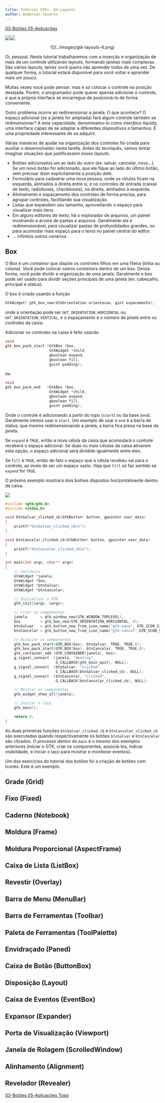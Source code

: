 ```yaml
---
title: Tutorial GTK+: 04-Layouts
author: Anderson Tavares
---
```


<div class="tutlinks">
  <span class="linkesquerdo"><a href=
    "2015-02-07-tut-gtk-03-botoes.html">03-Botões
  </a></span><span class="linkdireito"><a href=
    "2015-02-09-tut-gtk-05-aplicacoes.html">05-Aplicações
</a></span>
</div>

<span style="vertical-align:top;">![](../images/gtk-layouts-3.png)</span>![](../images/gtk-layouts-5.png)
<div style="text-align:center;">![](../images/gtk-layouts-4.png)</div>

Oi, pessoal. Neste tutorial trabalharemos com a inserção e organização de mais de um controle utilizando layouts, formando janelas mais complexas. São vários layouts, talvez você queira não aprender todos de uma vez. De qualquer forma, o tutorial estará disponível para você voltar e aprender mais um pouco.

Muitas vezes você pode pensar: mas é só colocar o controle na posição desejada. Porém, o programador pode querer apenas adicionar o controle, e que a própria interface se encarregue de posicioná-lo de forma conveniente.

Outro problema ocorre ao redimensionar a janela. O que acontece? O espaço adicional (se a janela for ampliada) fará algum controle também se redimensionar? A esta capacidade, denominamo-lo como *interface líquida*, uma interface capaz de se adaptar a diferentes dispositivos e tamanhos. É uma propriedade interessante de se adquirir.

Várias maneiras de ajudar na organização dos controles foi criada para auxiliar o desenvolvedor nesta tarefa. Antes do tecniquês, vamos tentar imaginar situações que justificassem esses layouts:

- Botões adicionados um ao lado do outro (ex: salvar, cancelar, novo...). Se um novo botão for adicionado, que ele fique ao lado do último botão, sem precisar dizer explicitamente a posição dele.
- Formulário para cadastrar uma nova pessoa, onde os rótulos ficam na esquerda, alinhados à direita entre si, e os controles de entrada (caixas de texto, radioboxes, checkboxes), na direita, alinhados à esquerda.
- Alinhamento e espaçamento dos controles de forma precisa, para agrupar controles, facilitando sua visualização.
- Listas que expandem seu tamanho, aproveitando o espaço para visualizar mais itens.
- Em alguns editores de texto, há o explorador de arquivos, um painel mostrando a árvore de pastas e arquivos. Geralmente ela é redimensionável, para visualizar pastas de profundidades grandes, ou para acomodar mais espaço para o texto no painel central do editor.
- ... infinitos outros cenários.

## Box

O Box é um *container* que dispõe os controles filhos em uma fileira (linha ou coluna). Você pode colocar outros *containers* dentro de um box. Dessa forma, você pode dividir a organização de uma janela. Geralmente o box pode ser usado para dividir seções principais de uma janela (ex: cabeçalho, principal e status).

O box é criado usando a função 

``` c
GtkWidget* gtk_box_new(GtkOrientation orientacao, gint espacamento);
```

onde a orientação pode ser `GKT_ORIENTATION_HORIZONTAL` ou `GKT_ORIENTATION_VERTICAL`, e o espaçamento é o número de pixels entre os controles da caixa.

Adicionar os controles na caixa é feito usando

``` c
void
gtk_box_pack_start (GtkBox *box,
                    GtkWidget *child,
                    gboolean expand,
                    gboolean fill,
                    guint padding);
```

ou

``` c
void
gtk_box_pack_end   (GtkBox *box,
                    GtkWidget *child,
                    gboolean expand,
                    gboolean fill,
                    guint padding);
```

Onde o controle é adicionando a partir do topo (`start`) ou da base (`end`). Geralmente iremos usar o `start`. Um exemplo de usar o `end` é a barra de status, que mesmo redimensionando a janela, a barra fica presa na base da janela.

Se `expand` é `TRUE`, então a nova célula da caixa que acomodará o controle receberá o espaço adicional. Se duas ou mais células da caixa ativarem esta opção, o espaço adicional será dividido igualmente entre eles.

Se `fill` é `TRUE`, então de fato o espaço que a célula recebeu vai para o controle, ao invés de ser um espaço vazio. Veja que `fill` só faz sentido se `expand` for `TRUE`.

O próximo exemplo mostrará dois botões dispostos horizontalmente dentro da caixa.

![](../images/gtk-layouts-box-example.png)

``` c
#include <gtk/gtk.h>
#include <stdio.h>

void btnSalvar_clicked_cb(GtkButton* button, gpointer user_data)
{
	printf("btnSalvar_clicked_cb\n");
}

void btnCancelar_clicked_cb(GtkButton* button, gpointer user_data)
{
	printf("btnCancelar_clicked_cb\n");
}

int main(int argc, char** argv)
{
	// Variáveis
	GtkWidget *janela;
	GtkWidget *box;
	GtkWidget *btnSalvar;
	GtkWidget *btnCancelar;

	// Inicializar o GTK
	gtk_init(&argc, &argv);

	// Criar os componentes
	janela      = gtk_window_new(GTK_WINDOW_TOPLEVEL);
	box         = gtk_box_new(GTK_ORIENTATION_HORIZONTAL, 0);
	btnSalvar   = gtk_button_new_from_icon_name("gtk-save", GTK_ICON_SIZE_BUTTON);
	btnCancelar = gtk_button_new_from_icon_name("gtk-cancel",GTK_ICON_SIZE_BUTTON);

	// Associar os componentes
	gtk_box_pack_start(GTK_BOX(box), btnSalvar, TRUE, TRUE,0);
	gtk_box_pack_start(GTK_BOX(box), btnCancelar, TRUE, TRUE,0);
	gtk_container_add (GTK_CONTAINER(janela), box);
	g_signal_connect  (janela, "destroy", 
	                   G_CALLBACK(gtk_main_quit), NULL);
	g_signal_connect  (btnSalvar, "clicked", 
	                   G_CALLBACK(btnSalvar_clicked_cb), NULL);
	g_signal_connect  (btnCancelar, "clicked", 
	                   G_CALLBACK(btnCancelar_clicked_cb), NULL);

	// Mostrar os componentes
	gtk_widget_show_all(janela);

	// Iniciar o laço
	gtk_main();

	return 0;
}
```

As duas primeiras funções `btnSalvar_clicked_cb` e `btnCancelar_clicked_cb` são executadas quando respectivamente os botões `btnSalvar` e `btnCancelar` são clicados. O processo dentro do `main` é o mesmo dos exemplos anteriores (iniciar o GTK, criar os componentes, associá-los, indicar visibilidade, e iniciar o laço para mostrar e monitorar eventos).

Um dos exercícios do tutorial dos botões foi a criação de botões com ícones. Este é um exemplo.

## Grade (Grid)

## Fixo (Fixed)

## Caderno (Notebook)

## Moldura (Frame)

## Moldura Proporcional (AspectFrame)

## Caixa de Lista (ListBox)

## Revestir (Overlay)

## Barra de Menu (MenuBar)

## Barra de Ferramentas (Toolbar)

## Paleta de Ferramentas (ToolPalette)

## Envidraçado (Paned)

## Caixa de Botão (ButtonBox)

## Disposição (Layout)

## Caixa de Eventos (EventBox)

## Expansor (Expander)

## Porta de Visualização (Viewport)

## Janela de Rolagem (ScrolledWindow)

## Alinhamento (Alignment)

## Revelador (Revealer)



<div class="tutlinks">
  <span class="linkesquerdo"><a href=
    "2015-02-07-tut-gtk-03-botoes.html">03-Botões
  </a></span><span class="linkdireito"><a href=
    "2015-02-09-tut-gtk-05-aplicacoes.html">05-Aplicações
</a></span><span class="linkcentral"><a href=
    "#">Topo
</a></span>
</div>

